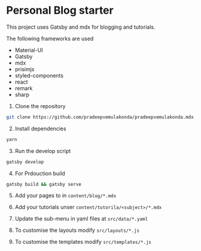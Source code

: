 # Personal Blog starter

This project uses Gatsby and mdx for blogging and tutorials.

The following frameworks are used
- Material-UI
- Gatsby
- mdx
- prisimjs
- styled-components
- react
- remark
- sharp

1. Clone the repository

```sh
git clone https://github.com/pradeepvemulakonda/pradeepvemulakonda.mdx.git
```

2. Install dependencies

```sh
yarn
```

3. Run the develop script

```sh
gatsby develop
```

4. For Prdouction build
```sh
gatsby build && gatsby serve
```

5. Add your pages to in `content/blog/*.mdx`

6. Add your tutorials unser `content/tutorila/<subject>/*.mdx`

7. Update the sub-menu in yaml files at `src/data/*.yaml`

8. To customise the layouts modify `src/layouts/*.js`

9. To customise the templates modify `src/templates/*.js`
